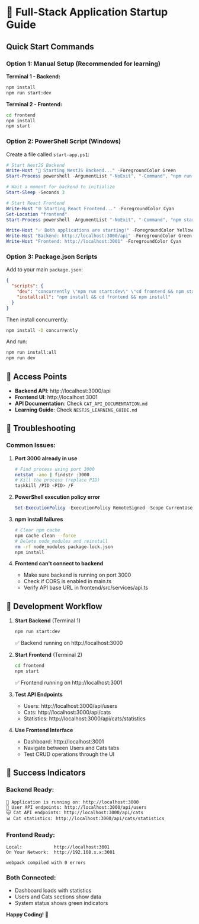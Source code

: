 # 🚀 Full-Stack Application Startup Guide

## Quick Start Commands

### Option 1: Manual Setup (Recommended for learning)

**Terminal 1 - Backend:**
```bash
npm install
npm run start:dev
```

**Terminal 2 - Frontend:**
```bash
cd frontend
npm install  
npm start
```

### Option 2: PowerShell Script (Windows)

Create a file called `start-app.ps1`:

```powershell
# Start NestJS Backend
Write-Host "🚀 Starting NestJS Backend..." -ForegroundColor Green
Start-Process powershell -ArgumentList "-NoExit", "-Command", "npm run start:dev"

# Wait a moment for backend to initialize
Start-Sleep -Seconds 3

# Start React Frontend
Write-Host "🌐 Starting React Frontend..." -ForegroundColor Cyan
Set-Location "frontend"
Start-Process powershell -ArgumentList "-NoExit", "-Command", "npm start"

Write-Host "✅ Both applications are starting!" -ForegroundColor Yellow
Write-Host "Backend: http://localhost:3000/api" -ForegroundColor Green
Write-Host "Frontend: http://localhost:3001" -ForegroundColor Cyan
```

### Option 3: Package.json Scripts

Add to your main `package.json`:

```json
{
  "scripts": {
    "dev": "concurrently \"npm run start:dev\" \"cd frontend && npm start\"",
    "install:all": "npm install && cd frontend && npm install"
  }
}
```

Then install concurrently:
```bash
npm install -D concurrently
```

And run:
```bash
npm run install:all
npm run dev
```

## 🎯 Access Points

- **Backend API**: http://localhost:3000/api
- **Frontend UI**: http://localhost:3001
- **API Documentation**: Check `CAT_API_DOCUMENTATION.md`
- **Learning Guide**: Check `NESTJS_LEARNING_GUIDE.md`

## 🔧 Troubleshooting

### Common Issues:

1. **Port 3000 already in use**
   ```bash
   # Find process using port 3000
   netstat -ano | findstr :3000
   # Kill the process (replace PID)
   taskkill /PID <PID> /F
   ```

2. **PowerShell execution policy error**
   ```powershell
   Set-ExecutionPolicy -ExecutionPolicy RemoteSigned -Scope CurrentUser
   ```

3. **npm install failures**
   ```bash
   # Clear npm cache
   npm cache clean --force
   # Delete node_modules and reinstall
   rm -rf node_modules package-lock.json
   npm install
   ```

4. **Frontend can't connect to backend**
   - Make sure backend is running on port 3000
   - Check if CORS is enabled in main.ts
   - Verify API base URL in frontend/src/services/api.ts

## 📝 Development Workflow

1. **Start Backend** (Terminal 1)
   ```bash
   npm run start:dev
   ```
   ✅ Backend running on http://localhost:3000

2. **Start Frontend** (Terminal 2)  
   ```bash
   cd frontend
   npm start
   ```
   ✅ Frontend running on http://localhost:3001

3. **Test API Endpoints**
   - Users: http://localhost:3000/api/users
   - Cats: http://localhost:3000/api/cats
   - Statistics: http://localhost:3000/api/cats/statistics

4. **Use Frontend Interface**
   - Dashboard: http://localhost:3001
   - Navigate between Users and Cats tabs
   - Test CRUD operations through the UI

## 🎉 Success Indicators

### Backend Ready:
```
🚀 Application is running on: http://localhost:3000
👥 User API endpoints: http://localhost:3000/api/users  
🐱 Cat API endpoints: http://localhost:3000/api/cats
📊 Cat statistics: http://localhost:3000/api/cats/statistics
```

### Frontend Ready:
```
Local:            http://localhost:3001
On Your Network:  http://192.168.x.x:3001

webpack compiled with 0 errors
```

### Both Connected:
- Dashboard loads with statistics
- Users and Cats sections show data
- System status shows green indicators

**Happy Coding! 🚀**
